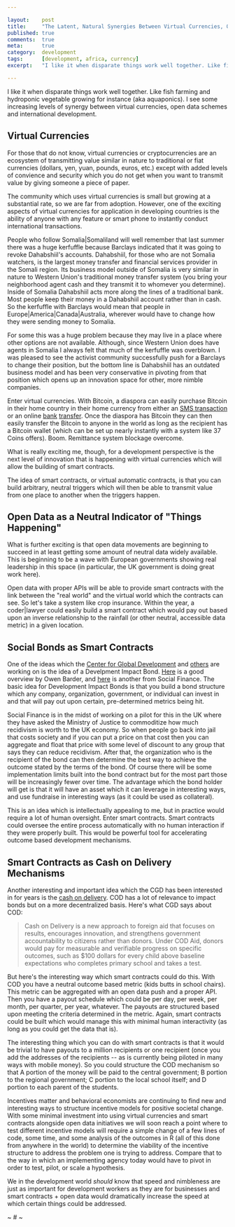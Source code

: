 ```yaml
---

layout:    post
title:     "The Latent, Natural Synergies Between Virtual Currencies, Open Data Schemes, and International Development"
published: true
comments:  true
meta:      true
category:  development
tags:      [development, africa, currency]
excerpt:   "I like it when disparate things work well together. Like fish farming and hydroponic vegetable growing for instance (aka aquaponics). I see some increasing levels of synergy between virtual currencies, open data schemes and international development. Here's why."

---
```


I like it when disparate things work well together. Like fish farming and hydroponic vegetable growing for instance (aka aquaponics). I see some increasing levels of synergy between virtual currencies, open data schemes and international development.

## Virtual Currencies

For those that do not know, virtual currencies or cryptocurrencies are an ecosystem of transmitting value similar in nature to traditional or fiat currencies (dollars, yen, yuan, pounds, euros, etc.) except with added levels of convience and security which you do not get when you want to transmit value by giving someone a piece of paper.

The community which uses virtual currencies is small but growing at a substantial rate, so we are far from adoption. However, one of the exciting aspects of virtual currencies for application in developing countries is the ability of anyone with any feature or smart phone to instantly conduct international transactions.

People who follow Somalia|Somaliland will well remember that last summer there was a huge kerfuffle because Barclays indicated that it was going to revoke Dahabshiil's accounts. Dahabshiil, for those who are not Somalia watchers, is the largest money transfer and financial services provider in the Somali region. Its business model outside of Somalia is very similar in nature to Western Union's traditional money transfer system (you bring your neighborhood agent cash and they transmit it to whomever you determine). Inside of Somalia Dahabshiil acts more along the lines of a traditional bank. Most people keep their money in a Dahabshiil account rather than in cash. So the kerfuffle with Barclays would mean that people in Europe|America|Canada|Australia, wherever would have to change how they were sending money to Somalia.

For some this was a huge problem because they may live in a place where other options are not available. Although, since Western Union does have agents in Somalia I always felt that much of the kerfuffle was overblown. I was pleased to see the activist community successfully push for a Barclays to change their position, but the bottom line is Dahabshiil has an outdated business model and has been very conservative in pivoting from that position which opens up an innovation space for other, more nimble companies.

Enter virtual currencies. With Bitcoin, a diaspora can easily purchase Bitcoin in their home country in their home currency from either an [SMS transaction](http://37coins.com) or an online [bank](http://kraken.com) [transfer](http://coinbase.com). Once the diaspora has Bitcoin they can then easily transfer the Bitcoin to anyone in the world as long as the recipient has a Bitcoin wallet (which can be set up nearly instantly with a system like 37 Coins offers). Boom. Remittance system blockage overcome.

What is really exciting me, though, for a development perspective is the next level of innovation that is happening with virtual currencies which will allow the building of smart contracts.

The idea of smart contracts, or virtual automatic contracts, is that you can build arbitrary, neutral triggers which will then be able to transmit value from one place to another when the triggers happen.

## Open Data as a Neutral Indicator of "Things Happening"

What is further exciting is that open data movements are beginning to succeed in at least getting some amount of neutral data widely available. This is beginning to be a wave with European governments showing real leadership in this space (in particular, the UK government is doing great work here).

Open data with proper APIs will be able to provide smart contracts with the link between the "real world" and the virtual world which the contracts can see. So let's take a system like crop insurance. Within the year, a coder|lawyer could easily build a smart contract which would pay out based upon an inverse relationship to the rainfall (or other neutral, accessible data metric) in a given location.

## Social Bonds as Smart Contracts

One of the ideas which the [Center for Global Development](http://www.cgdev.org) and [others](http://www.cgdev.org/page/development-impact-bond-working-group) are working on is the idea of a Develpment Impact Bond. [Here](http://www.cgdev.org/blog/what-if-you-could-invest-development) is a good overview by Owen Barder, and [here](http://www.socialfinance.org.uk/work/developmentimpactbonds) is another from Social Finance. The basic idea for Development Impact Bonds is that you build a bond structure which any company, organization, government, or individual can invest in and that will pay out upon certain, pre-determined metrics being hit.

Social Finance is in the midst of working on a pilot for this in the UK where they have asked the Ministry of Justice to commoditize how much recidivism is worth to the UK economy. So when people go back into jail that costs society and if you can put a price on that cost then you can aggregate and float that price with some level of discount to any group that says they can reduce recidivism. After that, the organization who is the recipient of the bond can then determine the best way to achieve the outcome stated by the terms of the bond. Of course there will be some implementation limits built into the bond contract but for the most part those will be increasingly fewer over time. The advantage which the bond holder will get is that it will have an asset which it can leverage in interesting ways, and use fundraise in interesting ways (as it could be used as collateral).

This is an idea which is intellectually appealing to me, but in practice would require a lot of human oversight. Enter smart contracts. Smart contracts could oversee the entire process automatically with no human interaction if they were properly built. This would be powerful tool for accelerating outcome based development mechanisms.

## Smart Contracts as Cash on Delivery Mechanisms

Another interesting and important idea which the CGD has been interested in for years is the [cash on delivery](http://www.cgdev.org/initiative/cash-delivery-aid). COD has a lot of relevance to impact bonds but on a more decentralized basis. Here's what CGD says about COD:

> Cash on Delivery is a new approach to foreign aid that focuses on results, encourages innovation, and strengthens government accountability to citizens rather than donors. Under COD Aid, donors would pay for measurable and verifiable progress on specific outcomes, such as $100 dollars for every child above baseline expectations who completes primary school and takes a test.

But here's the interesting way which smart contracts could do this. With COD you have a neutral outcome based metric (kids butts in school chairs). This metric can be aggregated with an open data push and a proper API. Then you have a payout schedule which could be per day, per week, per month, per quarter, per year, whatever. The payouts are structured based upon meeting the criteria determined in the metric. Again, smart contracts could be built which would manage this with minimal human interactivity (as long as you could get the data that is).

The interesting thing which you can do with smart contracts is that it would be trivial to have payouts to a million recipients or one recipient (once you add the addresses of the recipients -- as is currently being piloted in many ways with mobile money). So you could structure the COD mechanism so that A portion of the money will be paid to the central government; B portion to the regional government; C portion to the local school itself; and D portion to each parent of the students.

Incentives matter and behavioral economists are continuing to find new and interesting ways to structure incentive models for positive societal change. With some minimal investment into using virtual currencies and smart contracts alongside open data initiatives we will soon reach a point where to test different incentive models will require a simple change of a few lines of code, some time, and some analysis of the outcomes in R (all of this done from anywhere in the world) to determine the viability of the incentive structure to address the problem one is trying to address. Compare that to the way in which an implementing agency today would have to pivot in order to test, pilot, or scale a hypothesis.

We in the development world *should* know that speed and nimbleness are just as important for development workers as they are for businesses and smart contracts + open data would dramatically increase the speed at which certain things could be addressed.

~ # ~
